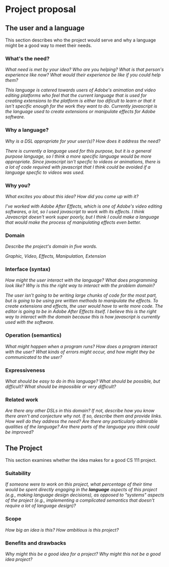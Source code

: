 # Project proposal

## The user and a language

This section describes who the project would serve and why a language might be a
good way to meet their needs.

### What's the need?

_What need is met by your idea? Who are you helping? What is that person's
experience like now? What would their experience be like if you could help
them?_

_This language is catered towards users of Adobe's animation and video editing platforms who feel that the current language that is used for creating extensions to the platform is either too dificult to learn or that it isn't specific enough for the work they want to do. Currently javascript is the language used to create extensions or manipulate effects for Adobe software._

### Why a language?

_Why is a DSL appropriate for your user(s)? How does it address the need?_

_There is currently a language used for this purpose, but it is a general purpose language, so I think a more specific language would be more appropriate. Since javascript isn't specfic to videos or animations, there is a lot of code required with javascript that I think could be avoided if a language specfic to videos was used._

### Why you?

_What excites you about this idea? How did you come up with it?_

_I've worked with Adobe After Effects, which is one of Adobe's video editing softwares, a lot, so I used javascript to work with its effects. I think Javascript doesn't work super poorly, but I think I could make a language that would make the process of manipulating effects even better._

### Domain

_Describe the project's domain in five words._

_Graphic, Video, Effects, Manipulation, Extension_

### Interface (syntax)

_How might the user interact with the language? What does programming look
like? Why is this the right way to interact with the problem domain?_

_The user isn't going to be writing large chunks of code for the most part, but is going to be using pre written methods to manipulate the effects. To create extensions and effects, the user would have to write more code. The editor is going to be in Adobe After Effects itself. I believe this is the right way to interact with the domain because this is how javascript is currently used with the software._

### Operation (semantics)

_What might happen when a program runs? How does a program interact with the
user? What kinds of errors might occur, and how might they be communicated to
the user?_

### Expressiveness

_What should be easy to do in this language? What should be possible, but
difficult? What should be impossible or very difficult?_

### Related work

_Are there any other DSLs in this domain? If not, describe how you know there
aren't and conjecture why not. If so, describe them and provide links. How well
do they address the need? Are there any particularly admirable qualities of the
language? Are there parts of the language you think could be improved?_

## The Project

This section examines whether the idea makes for a good CS 111 project.

### Suitability

_If someone were to work on this project, what percentage of their time would be
spent directly engaging in the **language** aspects of this project (e.g.,
making language design decisions), as opposed to "systems" aspects of the
project (e.g., implementing a complicated semantics that doesn't require a lot
of language design)?_

### Scope

_How big an idea is this? How ambitious is this project?_

### Benefits and drawbacks

_Why might this be a good idea for a project? Why might this not be a good idea
project?_
